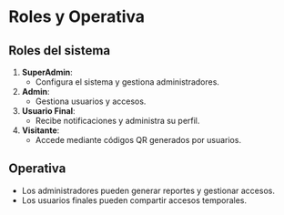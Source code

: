 # Roles y Operativa

## Roles del sistema
1. **SuperAdmin**:
   - Configura el sistema y gestiona administradores.
2. **Admin**:
   - Gestiona usuarios y accesos.
3. **Usuario Final**:
   - Recibe notificaciones y administra su perfil.
4. **Visitante**:
   - Accede mediante códigos QR generados por usuarios.

## Operativa
- Los administradores pueden generar reportes y gestionar accesos.
- Los usuarios finales pueden compartir accesos temporales.